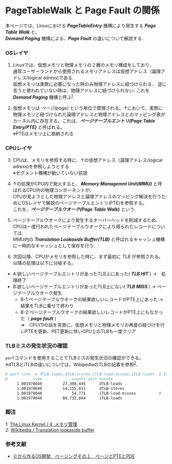 # PageTableWalk と Page Fault の関係
本ページでは、Linuxにおける ***PageTableEntry*** 機構により発生する ***Page Table Walk*** と、  
***Demand Paging*** 機構による、***Page Fault*** の違いについて解説する.  

### OSレイヤ
1. Linuxでは、仮想メモリと物理メモリの２層のメモリ構成をしており、  
通常ユーザーランドから使用されるメモリアドレスは仮想アドレス（論理アドレス/logical adress)である.  
仮想メモリは実際に必要になった時のみ物理アドレスに紐づけられる、 
逆に言うと使われていない時は、物理アドレスに紐づけられない.
これを  ***Demand Paging*** 機構と呼ぶ<sup>[1](#footnote)</sup>.    
  
2. 仮想メモリは *ページ(page)* という単位で管理される。↑において、実際に物理メモリと紐づけられた論理アドレスと物理アドレスとのマッピング表がカーネル内に存在する。これは、***ページテーブルエントリ(Page Table Entry/PTE)*** と呼ばれる。  
※PTEはメモリ上に格納される  

### CPUレイヤ
3. CPUは、メモリを参照する時に、↑の仮想アドレス（論理アドレス/logical adress)を参照しようとする  
※セグメント機構が動いていない前提  
  
4. ↑の処理がCPU内で発火すると、 ***Memory Managemnt Unit(MMU)*** と呼ばれるCPU内の物理コンポーネントが、  
CPUが見ようとした物理アドレスと論理アドレスのマッピング解決を行うためにOSレイヤで解説のページテーブルエントリ(PTE)を参照する。  
これを、***ページテーブルウオーク(Page Table Walk)*** という.  
  
5. ページテーブルウオークにより発生するオーバーヘッドを削減するため、  
CPUは一度行われたページテーブルウオークにより得られたレコードについては  
MMU内の ***Translation Lookaside Buffer(TLB)*** と呼ばれるキャッシュ機構に一時的なキャッシュとして保存を行う.   
  
6. 次回以降、CPUがメモリを参照した時に、まず最初に *TLB* が参照される。  
以降の処理は以下に分岐する。  
- A:欲しいページテーブルエントリがあったTLB上にあった( ***TLB HIT*** ) →　処理終了  
- B:欲しいページテーブルエントリがあったTLB上にない( ***TLB MISS*** ) → ページテーブルウオーク発生  
    - B-1:ページテーブルウオークの結果欲しいレコードがPTE上にあった →　結果をTLBに乗せて終わり  
    - B-2:ページテーブルウオークの結果欲しいレコードがPTE上にもなかった（ ***page fault*** )  
      ⇒　CPU(1)の話を背景に、仮想メモリと物理メモリの再度の紐づけを行いPTEを更新、PET更新に伴いCPU上のTLBも一度クリア 

### TLBミスの発生状況の確認
`perf`コマンドを使用することでTLBミスの発生状況の確認ができる。  
※dTLBとiTLBの違いについては、WikipediaのTLBの記事を参照<sup>[2](#footnote)</sup>.  

```sh
# perf stat -e dTLB-loads,dTLB-stores,iTLB-load-misses,iTLB-loads -I 1000
#           time             counts unit events
     1.001978040         27,398,445      dTLB-loads
     1.001978040         14,215,811      dTLB-stores
     1.001978040             54,771      iTLB-load-misses          #    0.06% of all iTLB cache hits
     1.001978040         89,732,044      iTLB-loads
```


### 脚注
<a name="footnote">1</a>: [The Linux Kernel / 4. メモリ管理](http://archive.linux.or.jp/JF/JFdocs/The-Linux-Kernel-4.html)  
<a name="footnote">2</a>: [Wikipedia / Translation lookaside buffer](http://archive.linux.or.jp/JF/JFdocs/The-Linux-Kernel-4.html)  

### 参考文献
- [０から作るOS開発　ページングその１　ページとPTEとPDE ](http://softwaretechnique.jp/OS_Development/kernel_development07.html)

